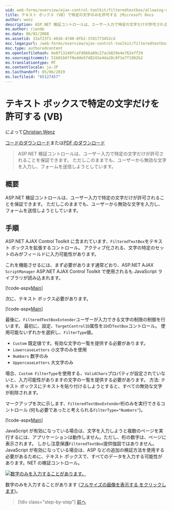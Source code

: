 ```yaml
---
uid: web-forms/overview/ajax-control-toolkit/filteredtextbox/allowing-only-certain-characters-in-a-text-box-vb
title: テキスト ボックス (VB) で特定の文字のみを許可する |Microsoft Docs
author: wenz
description: ASP.NET 検証コントロールは、ユーザー入力で特定の文字だけが許可されることを保証できます。 ただしこれができない無効な入力からユーザー.
ms.author: riande
ms.date: 06/02/2008
ms.assetid: 33af23f1-4016-4740-8fb2-37d1773452cd
msc.legacyurl: /web-forms/overview/ajax-control-toolkit/filteredtextbox/allowing-only-certain-characters-in-a-text-box-vb
msc.type: authoredcontent
ms.openlocfilehash: 6e0f13140fcafd666a89c27acb829e4e762eff29
ms.sourcegitcommit: 51b01b6ff8edde57d8243e4da28c9f1e7f1962b2
ms.translationtype: MT
ms.contentlocale: ja-JP
ms.lasthandoff: 05/06/2019
ms.locfileid: "65127457"
---
```

# <a name="allowing-only-certain-characters-in-a-text-box-vb"></a>テキスト ボックスで特定の文字だけを許可する (VB)

によって[Christian Wenz](https://github.com/wenz)

[コードのダウンロード](http://download.microsoft.com/download/4/c/2/4c2def7a-0d23-4055-91f9-1f18504167d7/FilteredTextBox0.vb.zip)または[PDF のダウンロード](http://download.microsoft.com/download/b/6/a/b6ae89ee-df69-4c87-9bfb-ad1eb2b23373/filteredtextbox0VB.pdf)

> ASP.NET 検証コントロールは、ユーザー入力で特定の文字だけが許可されることを保証できます。 ただしこのままでも、ユーザーから無効な文字を入力し、フォームを送信しようとしています。

## <a name="overview"></a>概要

ASP.NET 検証コントロールは、ユーザー入力で特定の文字だけが許可されることを保証できます。 ただしこのままでも、ユーザーから無効な文字を入力し、フォームを送信しようとしています。

## <a name="steps"></a>手順

ASP.NET AJAX Control Toolkit に含まれています、`FilteredTextBox`をテキスト ボックスを拡張するコントロール。 アクティブ化される、文字の特定のセットのみがフィールドに入力可能性があります。

これを機能させるには、まず必要があります通常どおり、ASP.NET AJAX `ScriptManager` ASP.NET AJAX Control Toolkit で使用されるも JavaScript ライブラリが読み込まれます。

[!code-aspx[Main](allowing-only-certain-characters-in-a-text-box-vb/samples/sample1.aspx)]

次に、テキスト ボックス必要があります。

[!code-aspx[Main](allowing-only-certain-characters-in-a-text-box-vb/samples/sample2.aspx)]

最後に、`FilteredTextBoxExtender`ユーザーが入力できる文字の制限の制御を行います。 最初に、設定、`TargetControlID`属性を`ID`の`TextBox`コントロール。 使用可能ないずれかを選択し、`FilterType`値。

- `Custom` 既定値です。有効な文字の一覧を提供する必要があります。
- `LowercaseLetters` 小文字のみを使用
- `Numbers` 数字のみ
- `UppercaseLetters` 大文字のみ

場合、`Custom FilterType`を使用する、`ValidChars`プロパティが設定されていないと、入力可能性がありますの文字の一覧を提供する必要があります。 方法: テキスト ボックスにテキストを貼り付けるしようとすると、すべての無効な文字が削除されます。

マークアップを次に示します、`FilteredTextBoxExtender`桁のみを実行できるコントロール (何も必要であったと考えられる`FilterType="Numbers"`)。

[!code-aspx[Main](allowing-only-certain-characters-in-a-text-box-vb/samples/sample3.aspx)]

JavaScript が有効になっている場合は、文字を入力しようと複数のページを実行するには、アプリケーションは動作しません。ただし、桁の数字は、ページに表示されます。 しかし注意保護`FilteredTextBox`提供強固ではありません。JavaScript が有効になっている場合は、ASP などの追加の検証方法を使用する必要があるために、テキスト ボックスで、すべてのデータを入力する可能性があります。NET の検証コントロール。

[![数字のみを入力することがあります。](allowing-only-certain-characters-in-a-text-box-vb/_static/image2.png)](allowing-only-certain-characters-in-a-text-box-vb/_static/image1.png)

数字のみを入力することがあります ([フルサイズの画像を表示する をクリックします](allowing-only-certain-characters-in-a-text-box-vb/_static/image3.png))。

> [!div class="step-by-step"]
> [前へ](allowing-only-certain-characters-in-a-text-box-cs.md)
